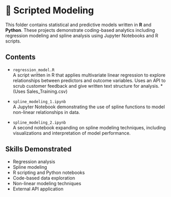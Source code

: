 # 🧮 Scripted Modeling

This folder contains statistical and predictive models written in **R** and **Python**. These projects demonstrate coding-based analytics including regression modeling and spline analysis using Jupyter Notebooks and R scripts.

## Contents

- `regression_model.R`  
  A script written in R that applies multivariate linear regression to explore relationships between predictors and outcome variables. Uses an API to scrub customer feedback and give written text structure for analysis.
  *(Uses Sales_Training.csv)

- `spline_modeling_1.ipynb`  
  A Jupyter Notebook demonstrating the use of spline functions to model non-linear relationships in data.

- `spline_modeling_2.ipynb`  
  A second notebook expanding on spline modeling techniques, including visualizations and interpretation of model performance.

## Skills Demonstrated
- Regression analysis
- Spline modeling
- R scripting and Python notebooks
- Code-based data exploration
- Non-linear modeling techniques
- External API application

